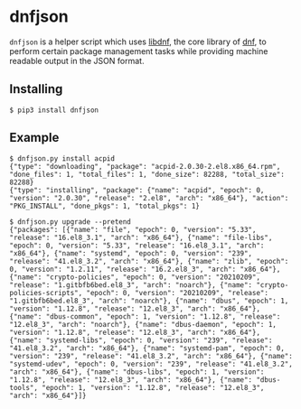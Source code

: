 # dnfjson

`dnfjson` is a helper script which uses [libdnf](https://github.com/rpm-software-management/libdnf),
the core library of [dnf](https://github.com/rpm-software-management/dnf), to
perform certain package management tasks while providing machine readable output
in the JSON format.

## Installing

```
$ pip3 install dnfjson
```

## Example

```
$ dnfjson.py install acpid
{"type": "downloading", "package": "acpid-2.0.30-2.el8.x86_64.rpm", "done_files": 1, "total_files": 1, "done_size": 82288, "total_size": 82288}
{"type": "installing", "package": {"name": "acpid", "epoch": 0, "version": "2.0.30", "release": "2.el8", "arch": "x86_64"}, "action": "PKG_INSTALL", "done_pkgs": 1, "total_pkgs": 1}

$ dnfjson.py upgrade --pretend
{"packages": [{"name": "file", "epoch": 0, "version": "5.33", "release": "16.el8_3.1", "arch": "x86_64"}, {"name": "file-libs", "epoch": 0, "version": "5.33", "release": "16.el8_3.1", "arch": "x86_64"}, {"name": "systemd", "epoch": 0, "version": "239", "release": "41.el8_3.2", "arch": "x86_64"}, {"name": "zlib", "epoch": 0, "version": "1.2.11", "release": "16.2.el8_3", "arch": "x86_64"}, {"name": "crypto-policies", "epoch": 0, "version": "20210209", "release": "1.gitbfb6bed.el8_3", "arch": "noarch"}, {"name": "crypto-policies-scripts", "epoch": 0, "version": "20210209", "release": "1.gitbfb6bed.el8_3", "arch": "noarch"}, {"name": "dbus", "epoch": 1, "version": "1.12.8", "release": "12.el8_3", "arch": "x86_64"}, {"name": "dbus-common", "epoch": 1, "version": "1.12.8", "release": "12.el8_3", "arch": "noarch"}, {"name": "dbus-daemon", "epoch": 1, "version": "1.12.8", "release": "12.el8_3", "arch": "x86_64"}, {"name": "systemd-libs", "epoch": 0, "version": "239", "release": "41.el8_3.2", "arch": "x86_64"}, {"name": "systemd-pam", "epoch": 0, "version": "239", "release": "41.el8_3.2", "arch": "x86_64"}, {"name": "systemd-udev", "epoch": 0, "version": "239", "release": "41.el8_3.2", "arch": "x86_64"}, {"name": "dbus-libs", "epoch": 1, "version": "1.12.8", "release": "12.el8_3", "arch": "x86_64"}, {"name": "dbus-tools", "epoch": 1, "version": "1.12.8", "release": "12.el8_3", "arch": "x86_64"}]}
```
